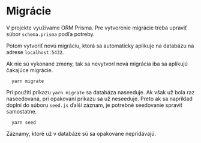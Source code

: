 # Migrácie

V projekte využívame ORM Prisma. Pre vytvorenie migrácie treba upraviť súbor `schema.prisma` podľa potreby.

Potom vytvoriť novú migráciu, ktorá sa automaticky aplikuje na databázu na adrese `localhost:5432`.

Ak nie sú vykonané zmeny, tak sa nevytvorí nová migrácia iba sa aplikujú čakajúce migrácie.

```git title="Vytvorenie novej migrácie alebo aplikovanie migrácií"
  yarn migrate
```

Pri použítí príkazu `yarn migrate` sa databáza naseeduje. Ak však už bola raz naseedovaná, pri opakovaní príkazu sa už neseeduje. Preto ak sa napríklad doplní do súboru `seed.js` ďalší záznam, je potrebné seedovanie spraviť samostatne.

```git title="Seedovanie databázy"
  yarn seed
```

Záznamy, ktoré už v databáze sú sa opakovane nepridávajú.
